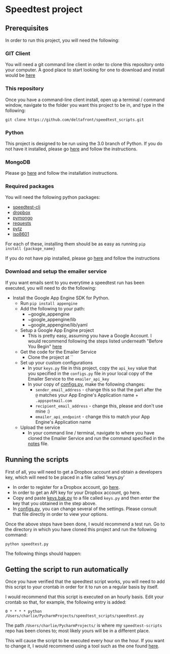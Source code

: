 # Speedtest project


## Prerequisites

In order to run this project, you will need  the following:

### GIT Client

You will need a git command line client in order to clone this repository onto your computer. A good place to start looking for one to download and install would be [here](https://git-scm.com/downloads)

### This repository

Once you have a command-line client install, open up a terminal / command window, navigate to the folder you want this project to be in, and type in the following:

`git clone https://github.com/deltafront/speedtest_scripts.git`

### Python

This project is designed to be run using the 3.0 branch of Python. If you do not have it installed, please go [here](https://wiki.python.org/moin/BeginnersGuide/Download) and follow the instructions.

### MongoDB

Please go [here](https://docs.mongodb.com/manual/administration/install-community/) and follow the installation instructions.

### Required packages

You will need the following python packages:

*   [speedtest-cli](https://github.com/sivel/speedtest-cli)
*   [dropbox](https://www.dropbox.com/developers-v1/core/sdks/python)
*   [pymongo](http://api.mongodb.com/python/current/installation.html?_ga=1.263110350.371206641.1464658656)
*   [requests](http://docs.python-requests.org/en/master/)
*   [pytz](http://pytz.sourceforge.net/)
*   [iso8601](https://pypi.python.org/pypi/iso8601)


For each of these, installing them should be as easy as running `pip  install {package_name}`

If you do not have pip installed, please go [here](https://pip.pypa.io/en/stable/installing/) and follow the instructions

### Download and setup the emailer service

If you want emails sent to you everytime a speedtest run has been executed, you will need to do the following:

*   Install the Google App Engine SDK for Python.
    *   Run `pip install appengine`
    *   Add the following to your path:
        *   ~google_appengine
        *   ~google_appengine/lib
        *   ~google_appengine/lib/yaml
    *   Setup a Google App Engine project
        *   This is pretty easy, assuming you have a Google Account. I would recommend following the steps listed underneath "Before You Begin" [here](https://cloud.google.com/appengine/docs/python/gettingstartedpython27/creating-guestbook#objectives)
    *   Get the code for the Emailer Service
        *   Clone the project at ``
    *   Set up your custom configurations
        *   In your `keys.py` file in this project, copy the `api_key` value that you specified in the `configs.py` file in your local copy of the Emailer Service to the `emailer_api_key`
        *   In your copy of [configs.py](https://github.com/deltafront/speedtest_scripts/blob/master/configs.py), make the following changes:
            *   `sender_email_address` - change this so that the part after the `@` matches your App Engine's Application name + `.appspotmail.com`
            *   `recipient_email_address` - change this, please and don't use mine :)
            *   `emailer_api_endpoint` - change this to match your App Engine's Application name
    *   Upload the service
        *   In your command line / terminal, navigate to where you have cloned the Emailer Service and run the command specified in the [notes]() file.

## Running the scripts

First of all, you will need to get a Dropbox account and obtain a developers key, which will need to be placed in a file called 'keys.py'

*   In order to register for a Dropbox account, go [here](https://www.dropbox.com/).
*   In order to get an API key for your Dropbox account, go here.
*   Copy and paste [keys.bak.py](https://github.com/deltafront/speedtest_scripts/blob/master/keys.bak.py) to a file called `keys.py` and then enter the key that you obtained in the step above.
*   In [configs.py](https://github.com/deltafront/speedtest_scripts/blob/master/configs.py), you can change several of the settings. Please consult that file directly in order to view your options.

Once the above steps have been done, I would recommend a test run. Go to the directory in which you have cloned this project and run the following command:

`python speedtest.py`

The following things should happen:

## Getting the script to run automatically

Once you have verified that the speedtest script works, you will need to add this script to your crontab in order for it to run on a regular basis by itself.

I would recommend that this script is executed on an hourly basis. Edit your crontab so that, for example, the following entry is added:

`0 * * * * python /Users/charlie/PycharmProjects/speedtest_scripts/speedtest.py`

The path `/Users/charlie/PycharmProjects/` is where my `speedtest-scripts` repo has been clones to; most likely yours will be in a different place.

This will cause the script to be executed every hour on the hour. If you want to change it, I would recommend using a tool such as the one found [here](http://crontab-generator.org/).